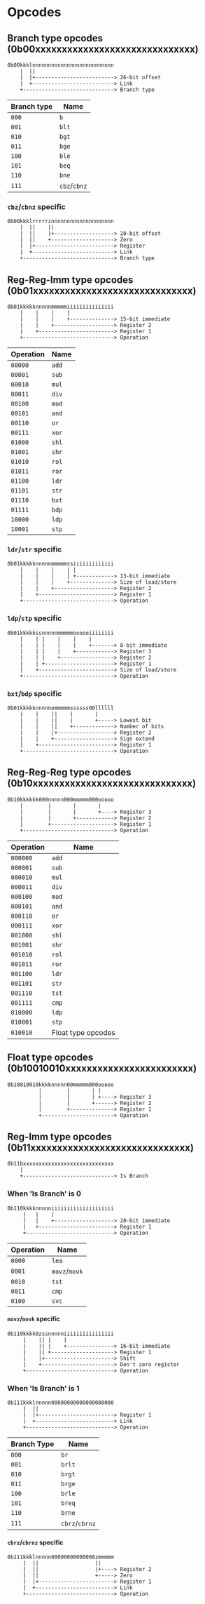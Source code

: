 # Opcodes
## Branch type opcodes (0b00xxxxxxxxxxxxxxxxxxxxxxxxxxxxxx)
    0b00kkklnnnnnnnnnnnnnnnnnnnnnnnnnn
        |  ||
        |  |+-------------------------> 26-bit offset
        |  +--------------------------> Link
        +-----------------------------> Branch type

|Branch type|Name|
|-|-|
|`000`|`b`|
|`001`|`blt`|
|`010`|`bgt`|
|`011`|`bge`|
|`100`|`ble`|
|`101`|`beq`|
|`110`|`bne`|
|`111`|`cbz`/`cbnz`|

### `cbz`/`cbnz` specific
    0b00kkklrrrrrznnnnnnnnnnnnnnnnnnnn
        |  ||    ||
        |  ||    |+-------------------> 20-bit offset
        |  ||    +--------------------> Zero
        |  |+-------------------------> Register
        |  +--------------------------> Link
        +-----------------------------> Branch type

## Reg-Reg-Imm type opcodes (0b01xxxxxxxxxxxxxxxxxxxxxxxxxxxxxx)
    0b01kkkkknnnnnmmmmmiiiiiiiiiiiiiii
        |    |    |    |
        |    |    |    +--------------> 15-bit immediate
        |    |    +-------------------> Register 2
        |    +------------------------> Register 1
        +-----------------------------> Operation

|Operation|Name|
|-|-|
|`00000`|`add`|
|`00001`|`sub`|
|`00010`|`mul`|
|`00011`|`div`|
|`00100`|`mod`|
|`00101`|`and`|
|`00110`|`or`|
|`00111`|`xor`|
|`01000`|`shl`|
|`01001`|`shr`|
|`01010`|`rol`|
|`01011`|`ror`|
|`01100`|`ldr`|
|`01101`|`str`|
|`01110`|`bxt`|
|`01111`|`bdp`|
|`10000`|`ldp`|
|`10001`|`stp`|

### `ldr`/`str` specific
    0b01kkkkknnnnnmmmmmssiiiiiiiiiiiii
        |    |    |    | |
        |    |    |    | +------------> 13-bit immediate
        |    |    |    +--------------> Size of load/store
        |    |    +-------------------> Register 2
        |    +------------------------> Register 1
        +-----------------------------> Operation

### `ldp`/`stp` specific
    0b01kkkkkssnnnnnmmmmmoooooiiiiiiii
        |    | |    |    |    |
        |    | |    |    |    +-------> 8-bit immediate
        |    | |    |    +------------> Register 3
        |    | |    +-----------------> Register 2
        |    | +----------------------> Register 1
        |    +------------------------> Size of load/store
        +-----------------------------> Operation

### `bxt`/`bdp` specific
    0b01kkkkknnnnnemmmmmssssss00llllll
        |    |    ||    |       |
        |    |    ||    |       +-----> Lowest bit
        |    |    ||    +-------------> Number of bits
        |    |    |+------------------> Register 2
        |    |    +-------------------> Sign extend
        |    +------------------------> Register 1
        +-----------------------------> Operation

## Reg-Reg-Reg type opcodes (0b10xxxxxxxxxxxxxxxxxxxxxxxxxxxxxx)
    0b10kkkkkk000nnnnn000mmmmm000ooooo
        |        |       |       |
        |        |       |       +----> Register 3
        |        |       +------------> Register 2
        |        +--------------------> Register 1
        +-----------------------------> Operation

|Operation|Name|
|-|-|
|`000000`|`add`|
|`000001`|`sub`|
|`000010`|`mul`|
|`000011`|`div`|
|`000100`|`mod`|
|`000101`|`and`|
|`000110`|`or`|
|`000111`|`xor`|
|`001000`|`shl`|
|`001001`|`shr`|
|`001010`|`rol`|
|`001011`|`ror`|
|`001100`|`ldr`|
|`001101`|`str`|
|`001110`|`tst`|
|`001111`|`cmp`|
|`010000`|`ldp`|
|`010001`|`stp`|
|`010010`|Float type opcodes|

## Float type opcodes (0b10010010xxxxxxxxxxxxxxxxxxxxxxxx)
    0b10010010kkkknnnnn00mmmmm000ooooo
              |        |       | |
              |        |       | +----> Register 3
              |        |       +------> Register 2
              |        +--------------> Register 1
              +-----------------------> Operation

## Reg-Imm type opcodes (0b11xxxxxxxxxxxxxxxxxxxxxxxxxxxxxx)
    0b11bxxxxxxxxxxxxxxxxxxxxxxxxxxxxx
        |
        +-----------------------------> Is Branch

### When 'Is Branch' is 0
    0b110kkkknnnnniiiiiiiiiiiiiiiiiiii
         |   |    |
         |   |    +-------------------> 20-bit immediate
         |   +------------------------> Register 1
         +----------------------------> Operation

|Operation|Name|
|-|-|
|`0000`|`lea`|
|`0001`|`movz`/`movk`|
|`0010`|`tst`|
|`0011`|`cmp`|
|`0100`|`svc`|

#### `movz`/`movk` specific
    0b110kkkk0zssnnnnniiiiiiiiiiiiiiii
         |    || |    |
         |    || |    +---------------> 16-bit immediate
         |    || +--------------------> Register 1
         |    |+----------------------> Shift
         |    +-----------------------> Don't zero register
         +----------------------------> Operation

### When 'Is Branch' is 1
    0b111kkklnnnnn00000000000000000000
         |  ||
         |  |+------------------------> Register 1
         |  +-------------------------> Link
         +----------------------------> Operation

|Branch Type|Name|
|-|-|
|`000`|`br`|
|`001`|`brlt`|
|`010`|`brgt`|
|`011`|`brge`|
|`100`|`brle`|
|`101`|`breq`|
|`110`|`brne`|
|`111`|`cbrz`/`cbrnz`|

#### `cbrz`/`cbrnz` specific
    0b111kkklnnnnn00000000000000zmmmmm
         |  ||                  ||
         |  ||                  |+----> Register 2
         |  ||                  +-----> Zero
         |  |+------------------------> Register 1
         |  +-------------------------> Link
         +----------------------------> Operation

